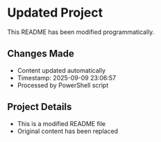 ﻿# Updated Project

This README has been modified programmatically.

## Changes Made
- Content updated automatically
- Timestamp: 2025-09-09 23:06:57
- Processed by PowerShell script

## Project Details
- This is a modified README file
- Original content has been replaced

